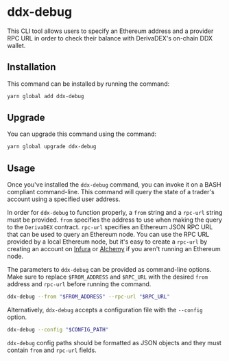 # ddx-debug

This CLI tool allows users to specify an Ethereum address and a provider RPC URL
in order to check their balance with DerivaDEX's on-chain DDX wallet.

## Installation

This command can be installed by running the command:

```bash
yarn global add ddx-debug
```

## Upgrade

You can upgrade this command using the command:

```bash
yarn global upgrade ddx-debug
```

## Usage

Once you've installed the `ddx-debug` command, you can invoke it on a BASH compliant
command-line. This command will query the state of a trader's account using a
specified user address.

In order for `ddx-debug` to function properly, a `from` string and a `rpc-url`
string must be provided. `from` specifies the address to use when making the query
to the `DerivaDEX` contract. `rpc-url` specifies an Ethereum JSON RPC URL that can
be used to query an Ethereum node. You can use the RPC URL provided by a local
Ethereum node, but it's easy to create a `rpc-url` by creating an account on
[Infura](https://infura.io/) or [Alchemy](https://alchemyapi.io/) if you aren't
running an Ethereum node.

The parameters to `ddx-debug` can be provided as command-line options. Make sure
to replace `$FROM_ADDRESS` and `$RPC_URL` with the desired `from`
address and `rpc-url` before running the command.

```bash
ddx-debug --from "$FROM_ADDRESS" --rpc-url "$RPC_URL"
```

Alternatively, `ddx-debug` accepts a configuration file with the `--config` option.

```bash
ddx-debug --config "$CONFIG_PATH"
```

`ddx-debug` config paths should be formatted as JSON objects and they must contain
`from` and `rpc-url` fields.
